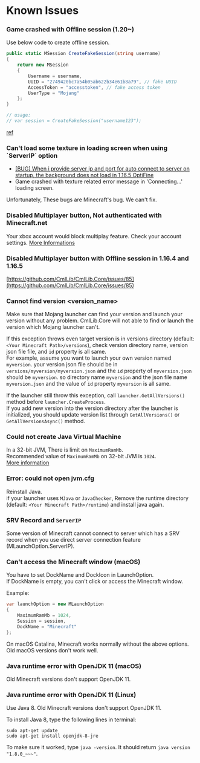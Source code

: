 # Known Issues

### Game crashed with Offline session (1.20\~)

Use below code to create offline session.

```csharp
public static MSession CreateFakeSession(string username)
{
    return new MSession
    {
        Username = username,
        UUID = "2749420bc7a54b05ab622b34e61b8a79", // fake UUID
        AccessToken = "accesstoken", // fake access token
        UserType = "Mojang"
    };
}

// usage:
// var session = CreateFakeSession("username123");
```

[ref](https://github.com/CmlLib/CmlLib.Core/issues/88)

### Can't load some texture in loading screen when using \`ServerIP\` option

* [\[BUG\] When i provide server ip and port for auto connect to server on startup, the background does not load in 1.16.5 OptiFine](https://github.com/CmlLib/CmlLib.Core/issues/93)
* Game crashed with texture related error message in 'Connecting...' loading screen.

Unfortunately, These bugs are Minecraft's bug. We can't fix.

### Disabled Multiplayer button, Not authenticated with Minecraft.net

Your xbox account would block multiplay feature. Check your account settings. [More Informations](https://support.xbox.com/ko-KR/help/family-online-safety/online-safety/manage-a-members-safety-settings-to-access-minecraft-features)

### Disabled Multiplayer button with Offline session in 1.16.4 and 1.16.5

[https://github.com/CmlLib/CmlLib.Core/issues/85](https://github.com/CmlLib/CmlLib.Core/issues/85)

### Cannot find version \<version\_name>

Make sure that Mojang launcher can find your version and launch your version without any problem. CmlLib.Core will not able to find or launch the version which Mojang launcher can't.

If this exception throws even target version is in versions directory (default: `<Your Minecraft Path>/versions`), check version directory name, version json file file, and `id` property is all same.\
For example, assume you want to launch your own version named `myversion`. your version json file should be in `versions/myversion/myversion.json` and the `id` property of `myversion.json` should be `myversion`. so directory name `myversion` and the json file name `myversion.json` and the value of `id` property `myversion` is all same.

If the launcher still throw this exception, call `launcher.GetAllVersions()` method before `launcher.CreateProcess`.\
If you add new version into the version directory after the launcher is initialized, you should update version list through `GetAllVersions()` or `GetAllVersionsAsync()` method.

### Could not create Java Virtual Machine

In a 32-bit JVM, There is limit on `MaximumRamMb`.\
Recommended value of `MaximumRamMb` on 32-bit JVM is `1024`.\
[More information](https://stackoverflow.com/questions/1434779/maximum-java-heap-size-of-a-32-bit-jvm-on-a-64-bit-os/7019624#7019624)

### Error: could not open jvm.cfg

Reinstall Java.\
if your launcher uses `MJava` or `JavaChecker`, Remove the runtime directory (default: `<Your Minecraft Path>/runtime`) and install java again.

### SRV Record and `ServerIP`

Some version of Minecraft cannot connect to server which has a SRV record when you use direct server connection feature (MLaunchOption.ServerIP).

### Can't access the Minecraft window (macOS)

You have to set DockName and DockIcon in LaunchOption.\
If DockName is empty, you can't click or access the Minecraft window.

Example:

```csharp
var launchOption = new MLaunchOption
{
    MaximumRamMb = 1024,
    Session = session, 
    DockName = "Minecraft"
};
```

On macOS Catalina, Minecraft works normally without the above options. Old macOS versions don't work well.

### Java runtime error with OpenJDK 11 (macOS)

Old Minecraft versions don't support OpenJDK 11.

### Java runtime error with OpenJDK 11 (Linux)

Use Java 8. Old Minecraft versions don't support OpenJDK 11.

To install Java 8, type the following lines in terminal:

```
sudo apt-get update
sudo apt-get install openjdk-8-jre
```

To make sure it worked, type `java -version`. It should return `java version "1.8.0_~~~"`.
